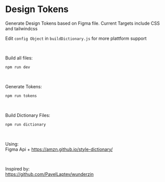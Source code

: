 # Design Tokens

Generate Design Tokens based on Figma file.
Current Targets include CSS and tailwindcss

Edit ```config Object``` in ```buildDictionary.js``` for more plattform support

<br>

Build all files:
```bash
npm run dev
```

<br>

Generate Tokens:
```bash
npm run tokens
```

<br>

Build Dictionary Files:
```bash
npm run dictionary
```

<br>

Using:<br>
Figma Api + https://amzn.github.io/style-dictionary/

<br>

Inspired by:<br> https://github.com/PavelLaptev/wunderzin
